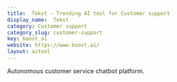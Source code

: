 ```yaml
---
title:  Tekst - Trending AI tool for Customer support
display_name:  Tekst
category: Customer support
category_slug: customer-support
key: boost_ai
website: https://www.boost.ai/
layout: aitool
---
```


Autonomous customer service chatbot platform.
